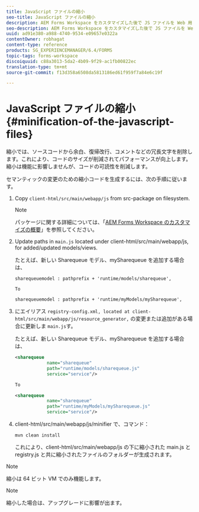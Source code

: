 ```yaml
---
title: JavaScript ファイルの縮小
seo-title: JavaScript ファイルの縮小
description: AEM Forms Workspace をカスタマイズした後で JS ファイルを Web 用に最適化するための縮小コードを生成する手順。
seo-description: AEM Forms Workspace をカスタマイズした後で JS ファイルを Web 用に最適化するための縮小コードを生成する手順。
uuid: ad91e380-a988-4740-9534-e09657e0322a
contentOwner: robhagat
content-type: reference
products: SG_EXPERIENCEMANAGER/6.4/FORMS
topic-tags: forms-workspace
discoiquuid: c88a3013-5da2-4b09-9f29-ac1fb00822ec
translation-type: tm+mt
source-git-commit: f13d358a6508da5813186ed61f959f7a84e6c19f

---
```



# JavaScript ファイルの縮小 {#minification-of-the-javascript-files}

縮小では、ソースコードから余白、復帰改行、コメントなどの冗長文字を削除します。これにより、コードのサイズが削減されてパフォーマンスが向上します。縮小は機能に影響しませんが、コードの可読性を削減します。

セマンティックの変更のための縮小コードを生成するには、次の手順に従います。

1. Copy `client-html/src/main/webapp/js` from src-package on filesystem.

   >[!NOTE]
   >
   >パッケージに関する詳細については、「[AEM Forms Workspace のカスタマイズの概要](/help/forms/using/introduction-customizing-html-workspace.md)」を参照してください。

1. Update paths in `main.js` located under client-html/src/main/webapp/js, for added/updated models/views.

   たとえば、新しい Sharequeue モデル、mySharequeue を追加する場合は、

   ```
   sharequeuemodel : pathprefix + 'runtime/models/sharequeue',
   
   To
   
   sharequeuemodel : pathprefix + 'runtime/myModels/mySharequeue',
   ```

1. にエイリアス `registry-config.xml, located at client-html/src/main/webapp/js/resource_generator,` の変更または追加がある場合に更新しま `main.js`す。

   たとえば、新しい Sharequeue モデル、mySharequeue を追加する場合は、

   ```xml
   <sharequeue
               name="sharequeue"
               path="runtime/models/sharequeue.js"
               service="service"/>
   
   To
   
   <sharequeue
               name="sharequeue"
               path="runtime/myModels/mySharequeue.js"
               service="service"/>
   ```

1. client-html/src/main/webapp/js/minifier で、コマンド：

   ```shell
   mvn clean install
   ```

   これにより、client-html/src/main/webapp/js の下に縮小された main.js と registry.js と共に縮小されたファイルのフォルダーが生成されます。

>[!NOTE]
>
>縮小は 64 ビット VM でのみ機能します。

>[!NOTE]
>
>縮小した場合は、アップグレードに影響が出ます。
